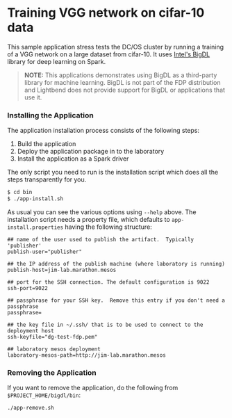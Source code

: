 # Training VGG network on cifar-10 data

This sample application stress tests the DC/OS cluster by running a training of a VGG network on a large dataset from cifar-10. It uses [Intel's BigDL](https://github.com/intel-analytics/BigDL) library for deep learning on Spark.

> **NOTE:** This applications demonstrates using BigDL as a third-party library for machine learning. BigDL is not part of the FDP distribution and Lightbend does not provide support for BigDL or applications that use it.

### Installing the Application

The application installation process consists of the following steps:

1. Build the application
2. Deploy the application package in to the laboratory
3. Install the application as a Spark driver

The only script you need to run is the installation script which does all the steps transparently for you.

```bash
$ cd bin
$ ./app-install.sh
```

As usual you can see the various options using `--help` above. The installation script needs a property file, which defaults to `app-install.properties` having the following structure:

```
## name of the user used to publish the artifact.  Typically 'publisher'
publish-user="publisher"

## the IP address of the publish machine (where laboratory is running)
publish-host=jim-lab.marathon.mesos

## port for the SSH connection. The default configuration is 9022
ssh-port=9022

## passphrase for your SSH key.  Remove this entry if you don't need a passphrase
passphrase=

## the key file in ~/.ssh/ that is to be used to connect to the deployment host
ssh-keyfile="dg-test-fdp.pem"

## laboratory mesos deployment
laboratory-mesos-path=http://jim-lab.marathon.mesos
```

### Removing the Application

If you want to remove the application, do the following from `$PROJECT_HOME/bigdl/bin`:

```bash
./app-remove.sh
```
